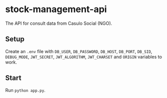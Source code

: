 # stock-management-api
The API for consult data from Casulo Social (NGO).

## Setup
Create an `.env` file with `DB_USER`, `DB_PASSWORD`, `DB_HOST`, `DB_PORT`, `DB_SID`, `DEBUG_MODE`, `JWT_SECRET`, `JWT_ALGORITHM`, `JWT_CHARSET` and `ORIGIN` variables to work.

## Start
Run `python app.py`.
